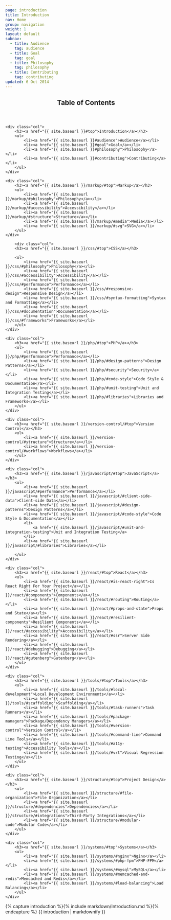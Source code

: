 ```yaml
---
page: introduction
title: Introduction
nav: Home
group: navigation
weight: 1
layout: default
subnav:
  - title: Audience
    tag: audience
  - title: Goal
    tag: goal
  - title: Philosophy
    tag: philosophy
  - title: Contributing
    tag: contributing
updated: 6 Oct 2014
---
```


<div class="toc">
	<header>
		<h2>Table of Contents</h2>
	</header>

	<div class="col">
		<h3><a href="{{ site.baseurl }}#top">Introduction</a></h3>
		<ul>
			<li><a href="{{ site.baseurl }}#audience">Audience</a></li>
			<li><a href="{{ site.baseurl }}#goal">Goal</a></li>
			<li><a href="{{ site.baseurl }}#philosophy">Philosophy</a></li>
			<li><a href="{{ site.baseurl }}#contributing">Contributing</a></li>
		</ul>
	</div>

    <div class="col">
		<h3><a href="{{ site.baseurl }}/markup/#top">Markup</a></h3>
		<ul>
			<li><a href="{{ site.baseurl }}/markup/#philosophy">Philosophy</a></li>
			<li><a href="{{ site.baseurl }}/markup/#accessibility">Accessibility</a></li>
			<li><a href="{{ site.baseurl }}/markup/#structure">Structure</a></li>
			<li><a href="{{ site.baseurl }}/markup/#media">Media</a></li>
			<li><a href="{{ site.baseurl }}/markup/#svg">SVG</a></li>
		</ul>
	</div>

	    <div class="col">
  		<h3><a href="{{ site.baseurl }}/css/#top">CSS</a></h3>

  		<ul>
  			<li><a href="{{ site.baseurl }}/css/#philosophy">Philosophy</a></li>
			<li><a href="{{ site.baseurl }}/css/#accessibility">Accessibility</a></li>
			<li><a href="{{ site.baseurl }}/css/#performance">Performance</a></li>
			<li><a href="{{ site.baseurl }}/css/#responsive-design">Responsive Design</a></li>
			<li><a href="{{ site.baseurl }}/css/#syntax-formatting">Syntax and Formatting</a></li>
			<li><a href="{{ site.baseurl }}/css/#documentation">Documentation</a></li>
  			<li><a href="{{ site.baseurl }}/css/#frameworks">Frameworks</a></li>
  		</ul>
  	</div>

	<div class="col">
		<h3><a href="{{ site.baseurl }}/php/#top">PHP</a></h3>
		<ul>
			<li><a href="{{ site.baseurl }}/php/#performance">Performance</a></li>
			<li><a href="{{ site.baseurl }}/php/#design-patterns">Design Patterns</a></li>
			<li><a href="{{ site.baseurl }}/php/#security">Security</a></li>
			<li><a href="{{ site.baseurl }}/php/#code-style">Code Style & Documentation</a></li>
			<li><a href="{{ site.baseurl }}/php/#unit-testing">Unit and Integration Testing</a></li>
			<li><a href="{{ site.baseurl }}/php/#libraries">Libraries and Frameworks</a></li>
		</ul>
	</div>

	<div class="col">
		<h3><a href="{{ site.baseurl }}/version-control/#top">Version Control</a></h3>
		<ul>
			<li><a href="{{ site.baseurl }}/version-control/#structure">Structure</a></li>
			<li><a href="{{ site.baseurl }}/version-control/#workflows">Workflows</a></li>
		</ul>
	</div>

	<div class="col">
		<h3><a href="{{ site.baseurl }}/javascript/#top">JavaScript</a></h3>
		<ul>
			<li><a href="{{ site.baseurl }}/javascript/#performance">Performance</a></li>
			<li><a href="{{ site.baseurl }}/javascript/#client-side-data">Client-side Data</a></li>
			<li><a href="{{ site.baseurl }}/javascript/#design-patterns">Design Patterns</a></li>
			<li><a href="{{ site.baseurl }}/javascript/#code-style">Code Style & Documentation</a></li>
			<li>
				<a href="{{ site.baseurl }}/javascript/#unit-and-integration-testing">Unit and Integration Testing</a>
			</li>
			<li><a href="{{ site.baseurl }}/javascript/#libraries">Libraries</a></li>

		</ul>
	</div>

	<div class="col">
		<h3><a href="{{ site.baseurl }}/react/#top">React</a></h3>
		<ul>
			<li><a href="{{ site.baseurl }}/react/#is-react-right">Is React Right For Your Project</a></li>
			<li><a href="{{ site.baseurl }}/react/#components">Components</a></li>
			<li><a href="{{ site.baseurl }}/react/#routing">Routing</a></li>
			<li><a href="{{ site.baseurl }}/react/#props-and-state">Props and State</a></li>
			<li><a href="{{ site.baseurl }}/react/#resilient-components">Resilient Components</a></li>
			<li><a href="{{ site.baseurl }}/react/#accessibility">Accessibility</a></li>
			<li><a href="{{ site.baseurl }}/react/#ssr">Server Side Rendering</a></li>
			<li><a href="{{ site.baseurl }}/react/#debugging">Debugging</a></li>
			<li><a href="{{ site.baseurl }}/react/#gutenberg">Gutenberg</a></li>
		</ul>
	</div>

	<div class="col">
		<h3><a href="{{ site.baseurl }}/tools/#top">Tools</a></h3>
		<ul>
			<li><a href="{{ site.baseurl }}/tools/#local-development">Local Development Environments</a></li>
			<li><a href="{{ site.baseurl }}/tools/#scaffolding">Scaffolding</a></li>
			<li><a href="{{ site.baseurl }}/tools/#task-runners">Task Runners</a></li>
			<li><a href="{{ site.baseurl }}/tools/#package-managers">Package/Dependency Managers</a></li>
			<li><a href="{{ site.baseurl }}/tools/#version-control">Version Control</a></li>
			<li><a href="{{ site.baseurl }}/tools/#command-line">Command Line Tools</a></li>
			<li><a href="{{ site.baseurl }}/tools/#a11y-testing">Accessibility Tools</a></li>
			<li><a href="{{ site.baseurl }}/tools/#vrt">Visual Regression Testing</a></li>
		</ul>
	</div>

	<div class="col">
		<h3><a href="{{ site.baseurl }}/structure/#top">Project Design</a></h3>
		<ul>
			<li><a href="{{ site.baseurl }}/structure/#file-organization">File Organization</a></li>
			<li><a href="{{ site.baseurl }}/structure/#dependencies">Dependencies</a></li>
			<li><a href="{{ site.baseurl }}/structure/#integrations">Third-Party Integrations</a></li>
			<li><a href="{{ site.baseurl }}/structure/#modular-code">Modular Code</a></li>
		</ul>
	</div>

	<div class="col">
		<h3><a href="{{ site.baseurl }}/systems/#top">Systems</a></h3>
		<ul>
			<li><a href="{{ site.baseurl }}/systems/#nginx">Nginx</a></li>
			<li><a href="{{ site.baseurl }}/systems/#php-fpm">PHP-FPM</a></li>
			<li><a href="{{ site.baseurl }}/systems/#mysql">MySQL</a></li>
			<li><a href="{{ site.baseurl }}/systems/#memcached-and-redis">Memcached and Redis</a></li>
			<li><a href="{{ site.baseurl }}/systems/#load-balancing">Load Balancing</a></li>
		</ul>
	</div>

</div>

<div class="docs-section">
		{% capture introduction %}{% include markdown/Introduction.md %}{% endcapture %}
		{{ introduction | markdownify }}
</div>
